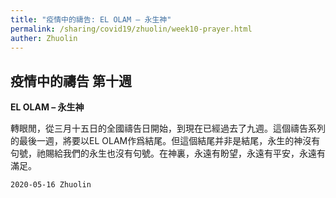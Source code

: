 ```yaml
---
title: "疫情中的禱告: EL OLAM – 永生神"
permalink: /sharing/covid19/zhuolin/week10-prayer.html
auther: Zhuolin
---
```


## 疫情中的禱告 第十週  
**EL OLAM – 永生神**  

轉眼閒，從三月十五日的全國禱告日開始，到現在已經過去了九週。這個禱告系列的最後一週，將要以EL OLAM作爲結尾。但這個結尾并非是結尾，永生的神沒有句號，祂賜給我們的永生也沒有句號。在神裏，永遠有盼望，永遠有平安，永遠有滿足。  

`2020-05-16 Zhuolin`
